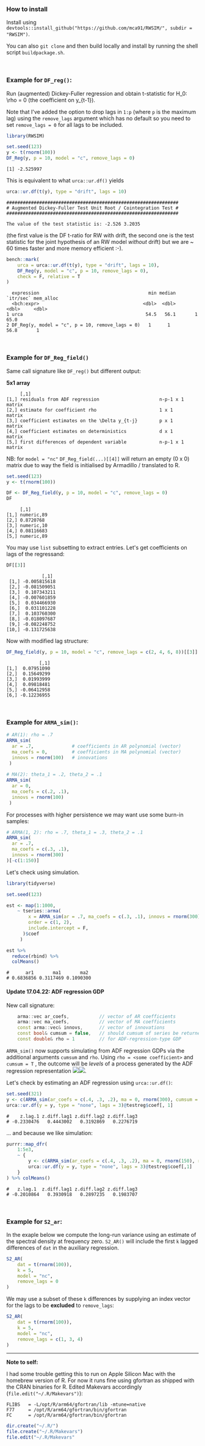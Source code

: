 ### How to install

Install using `devtools::install_github("https://github.com/mca91/RWSIM/", subdir = "RWSIM")`.

You can also `git clone` and then build locally and install by running the shell script `buildpackage.sh`.

<br>

### Example for `DF_reg()`:

Run (augmented) Dickey-Fuller regression and obtain t-statistic for H_0: \rho = 0 (the coefficient on y_{t-1}). 

Note that I've added the option to drop lags in `1:p` (where `p` is the maximum lag) using the `remove_lags` argument which has no default so you need to set `remove_lags = 0` for all lags to be included.

```r
library(RWSIM)

set.seed(123)
y <- t(rnorm(100))
DF_Reg(y, p = 10, model = "c", remove_lags = 0)
```

```
[1] -2.525997
```

This is equivalent to what `urca::ur.df()` yields

```r
urca::ur.df(t(y), type = "drift", lags = 10)
```

```
############################################################### 
# Augmented Dickey-Fuller Test Unit Root / Cointegration Test # 
############################################################### 

The value of the test statistic is: -2.526 3.2035 
```

(the first value is the DF t-ratio for RW with drift, the second one is the test statistic for the joint hypothesis of an RW model _without_ drift) but we are ~ 60 times faster and more memory efficient :-).

```r
bench::mark(
    urca = urca::ur.df(t(y), type = "drift", lags = 10),
    DF_Reg(y, model = "c", p = 10, remove_lags = 0),
    check = F, relative = T
)
```

```
  expression                                        min median `itr/sec` mem_alloc 
  <bch:expr>                                      <dbl>  <dbl>     <dbl>     <dbl>    
1 urca                                             54.5   56.1       1        65.0 
2 DF_Reg(y, model = "c", p = 10, remove_lags = 0)   1      1        56.8       1 
```

<br>

### Example for `DF_Reg_field()`

Same call signature like `DF_reg()` but different output:

**5x1 array**

```
     [,1]      
[1,] residuals from ADF regression                      n-p-1 x 1  matrix
[2,] estimate for coefficient rho                       1 x 1      matrix
[3,] coefficient estimates on the \Delta y_{t-j}        p x 1      matrix
[4,] coefficient estimates on deterministics            d x 1      matrix
[5,] first differences of dependent variable            n-p-1 x 1  matrix
```

NB: for `model = "nc"` `DF_Reg_field(...)[[4]]` will return an empty (0 x 0) matrix due to way the field is initialised by Armadillo / translated to R.

```r
set.seed(123)
y <- t(rnorm(100))

DF <- DF_Reg_field(y, p = 10, model = "c", remove_lags = 0) 
DF
```

```
     [,1]      
[1,] numeric,89
[2,] 0.8720768 
[3,] numeric,10
[4,] 0.08116683
[5,] numeric,89
```

You may use `list` subsetting to extract entries. Let's get coefficients on lags of the regressand:

```r
DF[[3]]
```

```
             [,1]
 [1,] -0.005815618
 [2,] -0.081509051
 [3,]  0.107343211
 [4,] -0.007601859
 [5,]  0.034466930
 [6,]  0.031101228
 [7,]  0.103760300
 [8,] -0.018097687
 [9,] -0.082248752
[10,] -0.131725638
```

Now with modified lag structure:

```r
DF_Reg_field(y, p = 10, model = "c", remove_lags = c(2, 4, 6, 8))[[3]]
```

```
            [,1]
[1,]  0.07951090
[2,]  0.15649299
[3,]  0.01993999
[4,]  0.09818481
[5,] -0.06412958
[6,] -0.12236955
```

<br>

### Example for `ARMA_sim()`:

```r
# AR(1): rho = .7
ARMA_sim(
  ar = .7,              # coefficients in AR polynomial (vector)
  ma_coefs = 0,         # coefficients in MA polynomial (vector)
  innovs = rnorm(100)   # innovations
 )
  
# MA(2): theta_1 = .2, theta_2 = .1
ARMA_sim(
  ar = 0,              
  ma_coefs = c(.2, .1),        
  innovs = rnorm(100)   
 )
```

For processes with higher persistence we may want use some burn-in samples:

```r
# ARMA(1, 2): rho = .7, theta_1 = .3, theta_2 = .1
ARMA_sim(
  ar = .7, 
  ma_coefs = c(.3, .1), 
  innovs = rnorm(300)
)[-c(1:150)]
```

Let's check using simulation.

```r
library(tidyverse)

set.seed(123)

est <- map(1:1000,
    ~ tseries::arma(
        x = ARMA_sim(ar = .7, ma_coefs = c(.3, .1), innovs = rnorm(300))[-c(1:150)], 
        order = c(1, 2), 
        include.intercept = F, 
      )$coef
     )

est %>% 
  reduce(rbind) %>% 
  colMeans()
```

```
#      ar1       ma1       ma2 
# 0.6836856 0.3117469 0.1090300  
```

#### Update 17.04.22: ADF regression GDP

New call signature:

```c++
    arma::vec ar_coefs,           // vector of AR coefficients
    arma::vec ma_coefs,           // vector of MA coefficients
    const arma::vec& innovs,      // vector of innovations
    const bool& cumsum = false,   // should cumsum of series be returned?
    const double& rho = 1         // for ADF-regression-type GDP
```

`ARMA_sim()` now supports simulating from ADF regression GDPs via the additional arguments `cumsum` and `rho`. Using `rho = <some coefficient>` and `cumsum = T` , the outcome will be _levels_ of a process generated by the ADF regression representation <img src="https://render.githubusercontent.com/render/math?math={\displaystyle \Delta y_t = (\rho - 1) \cdot y_{t-1} %2B \sum_{j=1}^p \gamma_j \Delta y_{t-j} %2B e_i}#gh-light-mode-only"><img src="https://render.githubusercontent.com/render/math?math={\displaystyle \color{white} \Delta y_t = (\rho - 1) \cdot y_{t-1} %2B \sum_{j=1}^p \gamma_j \Delta y_{t-j} %2B e_i}#gh-dark-mode-only">. 

Let's check by estimating an ADF regression using `urca::ur.df()`:

```r
set.seed(321)
y <- c(ARMA_sim(ar_coefs = c(.4, .3, .2), ma = 0, rnorm(300), cumsum = T, rho = .8))
urca::ur.df(y = y, type = "none", lags = 3)@testreg$coef[, 1]
```

```
#    z.lag.1 z.diff.lag1 z.diff.lag2 z.diff.lag3 
# -0.2330476   0.4443002   0.3192869   0.2276719 
```

... and because we like simulation:

```r
purrr::map_dfr(
    1:5e3, 
    ~ { 
        y <- c(ARMA_sim(ar_coefs = c(.4, .3, .2), ma = 0, rnorm(150), rho = .8))
        urca::ur.df(y = y, type = "none", lags = 3)@testreg$coef[,1]
    }
) %>% colMeans()
```

```
#   z.lag.1  z.diff.lag1 z.diff.lag2 z.diff.lag3 
# -0.2010864   0.3930918   0.2897235   0.1983707 
```

<br>

### Example for `S2_ar`:

In the exaple below we compute the long-run variance using an estimate of the spectral density at frequency zero. `S2_AR()` will include the first `k` lagged differences of `dat` in the auxiliary regression.

```r
S2_AR(
    dat = t(rnorm(100)),
    k = 5,
    model = "nc",
    remove_lags = 0
)
```

We may use a subset of these `k` differences by supplying an index vector for the lags to be **excluded** to `remove_lags`:

```r
S2_AR(
    dat = t(rnorm(100)),
    k = 5,
    model = "nc",
    remove_lags = c(1, 3, 4)
)
```

---

**Note to self:**

I had some trouble getting this to run on Apple Silicon Mac with the homebrew version of R. For now it runs fine using gfortran as shipped with the CRAN binaries for R. Edited Makevars accordingly (`file.edit("~/.R/Makevars")`):

```
FLIBS   = -L/opt/R/arm64/gfortran/lib -mtune=native
F77     = /opt/R/arm64/gfortran/bin/gfortran
FC      = /opt/R/arm64/gfortran/bin/gfortran
```

```r
dir.create("~/.R/")
file.create("~/.R/Makevars")
file.edit("~/.R/Makevars"
```
